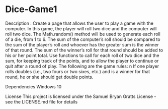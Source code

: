 # Dice-Game1
Description : Create a page that allows the user to play a game with the computer. In this game, the player will roll two dice and the computer will roll two dice. The Math.random() method will be used to generate each roll of a die, from 1 to 6. The sum of the computer’s roll should be compared to the sum of the player’s roll and whoever has the greater sum is the winner of that round. The sum of the winner’s roll for that round should be added to his or her point total. Use functions to call for each roll of two dice and the sum, for keeping track of the points, and to allow the player to continue or quit after a round of play. The following are the game rules: n If one player rolls doubles (i.e., two fours or two sixes, etc.) and is a winner for that round, he or she should get double points.

Dependencies Windows 10

License This project is licensed under the Samuel Bryan Gratts License - see the LICENSE.md file for details